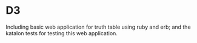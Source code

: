 # D3
Including basic web application for truth table using ruby and erb; and the katalon tests for testing this web application.
